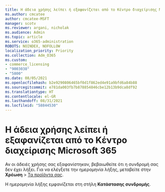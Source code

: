 ```yaml
---
title: Η άδεια χρήσης λείπει ή εξαφανίζεται από το Κέντρο διαχείρισης Microsoft 365
ms.author: cmcatee
author: cmcatee-MSFT
manager: scotv
ms.reviewer: argani, nicholak
ms.audience: Admin
ms.topic: article
ms.service: o365-administration
ROBOTS: NOINDEX, NOFOLLOW
localization_priority: Priority
ms.collection: Adm_O365
ms.custom:
- commerce_licensing
- "9003038"
- "5800"
ms.date: 08/05/2021
ms.openlocfilehash: b2e9290806465bf0d1f862ed4e91a9bfd6a84b88
ms.sourcegitcommit: e781da003fb7b878854846cbe12b13b9dca8df92
ms.translationtype: HT
ms.contentlocale: el-GR
ms.lasthandoff: 08/31/2021
ms.locfileid: "58844530"
---
```

# <a name="license-missing-or-disappears-from-the-admin-center"></a>Η άδεια χρήσης λείπει ή εξαφανίζεται από το Κέντρο διαχείρισης Microsoft 365

Αν οι άδειές χρήσης σας εξαφανίστηκαν, βεβαιωθείτε ότι η συνδρομή σας δεν έχει λήξει. Για να ελέγξετε την ημερομηνία λήξης, μεταβείτε στην **Χρέωση** > [Τα προϊόντα σας](https://go.microsoft.com/fwlink/p/?linkid=842054).

Η ημερομηνία λήξης εμφανίζεται στη στήλη **Κατάστασης συνδρομής**.